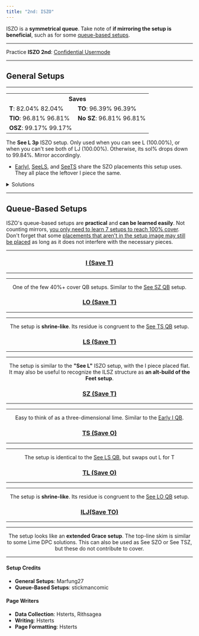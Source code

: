 ```yaml
---
title: "2nd: ISZO"
---
```

<head>
<meta
    name="description"
    content="ISZO 2nd's Standard and Queue-Based Setups"
  />
</head>

ISZO is a **symmetrical queue**. Take note of **if mirroring the setup is beneficial**, such as for some <a href="#queue-based-setups">queue-based setups</a>.
<hr class="small">

Practice **ISZO 2nd**: [Confidential Usermode](https://himitsuconfidential.github.io/downstack-practice/usermode.html/=[ISZO]p4,*p7)
___
## General Setups
<hr class="small">
<div class="second-setup-body">
	<div class="second-setup-display">
		<div class="setup-image">
			<figfumen src="v115@NhQ4GeBtR4RpEeBtQ4RpJeAgWkAT3kTAyvTABBoo2A?RY0vAQo78A1no2Ap588AwcUrDFbEVC" id="2nd-iszo-see-l">
		</div>
		<div class="setup-info">
			<table>			
				<tr>		
					<th colspan=2>Saves</th>	
				</tr>		
				<tr>		
					<td>	
						<strong>T</strong>: 
						<span title='1772/2160' class='no180'>82.04%</span>
						<span title='1772/2160' class='with180'>82.04%</span>
					</td>	
					<td>	
						<strong>TO</strong>: 
						<span title='2082/2160' class='no180'>96.39%</span>
						<span title='2082/2160' class='with180'>96.39%</span>
					</td>	
				</tr>		
				<tr>		
					<td>	
						<strong>TIO</strong>: 
						<span title='2091/2160' class='no180'>96.81%</span>
						<span title='2091/2160' class='with180'>96.81%</span>
					</td>	
					<td>	
						<strong>No SZ</strong>: 
						<span title='4971/5040' class='no180'>96.81%</span>
						<span title='4971/5040' class='with180'>96.81%</span>
					</td>	
				</tr>		
				<tr>		
					<td>	
						<strong>OSZ</strong>: 
						<span title='2142/2160' class='no180'>99.17%</span>
						<span title='2142/2160' class='with180'>99.17%</span>
					</td>	
					<td>	
						<saves src="2nd-iszo-see-L">
					</td>	
				</tr>		
			</table>			
		</div>
		<div class="setup-writeup">
			<p>The <strong>See <span class="mino">L</span> 3p</strong> ISZO setup. Only used when you can see <span class="mino">L</span> (<span title="2160/2160">100.00%</span>), or when you can't see both of <span class="mino">LJ</span> (<span title="1440/1440">100.00%</span>). Otherwise, its sol% drops down to <span title="5032/5040">99.84%</span>. Mirror accordingly.
				<ul>
					<li>
						<a href="#i-lj-t">Early<span class="mino">I</span></a>, <a href="#ls-t">See<span class="mino">LS</span></a>, and <a href="#ts-o">See<span class="mino">TS</span></a> share the <span class="mino">SZO</span> placements this setup uses. They all place the leftover <span class="mino">I</span> piece the same.
					</li>
				</ul>
			</p>
		</div>
	</div>
	<details>
		<summary>Solutions</summary>
		<div>
			<h4>Minimals</h4>
			<div>
				<figfumen src="v115@9gwhglQ4Bti0RpwhglR4BtA8g0RpwhhlQ4F80hE8Je?AgWTADX7rDy4CwBFb0KBW1ZOBFrvAA" size="16">
				<figfumen src="v115@9gwhh0Btzhglwhg0R4BtA8ilwhR4wwF8whg0ywE8Je?AgWTADX7rDy4CwBFbsABTFzABFrvAA" size="16">
				<figfumen src="v115@9gwhQ4Btwwi0RpwhR4ywA8g0RpwhilF8whglQ4BtE8?JeAgWTADX7rDy4CwBFbsABS1Y9AFrvAA" size="16">
				<figfumen src="v115@9gxhili0RpxhglAtR4A8g0RpxhBtF8xhAtR4E8JeAg?WTADX7rDy4CwBFbU9AQVk2AFrvAA" size="16">
				<figfumen src="v115@9gwhilwwi0RpwhBtywA8g0RpwhglBtF80hE8JeAgWT?ADX7rDy4CwBFb85ARl+5AFrvAA" size="16">
			</div>	
			<hr class="small">
			<h4>Extras</h4>
			<div>
				<figfumen src="v115@9gg03hgli0AtR4A8ilRpBtF8RpAtR4E8JeAgWsAlEv?XEhoo2AmXyTASILdD2488AQeM2ABlClEFMVABBoo2AS7nAB?4ngHB" size="16">
				<figfumen src="v115@9gg0R4BtzhglzhBtA8ili0wwF8R4ywE8JeAgWrAlEv?XEhoo2AmXyTASILdD2488AwWM2ABlClEFMVABBoo2AY1gHB?FrvAA" size="16">
			</div>
		</div>
	</details>
</div>
<hr>

## Queue-Based Setups
ISZO's queue-based setups are **practical** and **can be learned easily**. Not counting mirrors, <u>you only need to learn 7 setups to reach 100% cover</u>. Don't forget that some <u>placements that aren't in the setup image may still be placed</u> as long as it does not interfere with the necessary pieces.
<hr class="small">
<center>
	<div class="second-standard-queuebased-body">
		<section id="i-lj-t">
			<div class="second-standard-queuebased">
				<h3>
					<a href="#i-lj-t"><span class="mino">I</span> (Save <span class="mino">T</span>)</a>
				</h3>
				<hr class="small">
				<div class="second-standard-queuebased-image">
					<figfumen src="v115@KhBtEezhBtR4RpAezhR4AeRpJeAgWdAT4UTASoUSAS?4MrDmXyrDFbEVCFbMLEyoo2AqAAAA">
					<figfumen src="v115@9gh0R4BthlRpg0R4B8BtglRpJ8g0F8glB8JeAgWTAD?X7rDy4CwBFbEEBQVk2AFrvAA">
				</div>
				<div class="second-standard-queuebased-writeup">
					<hr class="small">
					<p>
						One of the few 40%+ cover QB setups. Similar to the <a href="#sz-t">See <span class="mino">SZ</span> QB</a> setup.
					</p>
				</div>
			</div>
		</section>
		<section id="lo-t">
			<div class="second-standard-queuebased">
				<h3>
					<a href="#lo-t"><span class="mino">LO</span> (Save <span class="mino">T</span>)</a>
				</h3>
				<hr class="small">
				<div class="second-standard-queuebased-image">
					<figfumen src="v115@KhRpBeilAeR4RpBtglRpR4zhBtRpJeAgWIAT4UTASY?LgC">
					<figfumen src="v115@9gh0R4Btzhg0R4B8BtC8g0S8JeAgWUADX7rDy4CwBF?b85AVFM6A0ngHB">
				</div>
				<div class="second-standard-queuebased-writeup">
					<hr class="small">
					<p>
						The setup is <strong>shrine-like</strong>. Its residue is congruent to the <a href="#ts-o">See <span class="mino">TS</span> QB</a> setup.
					</p>
				</div>
			</div>
		</section>
		<section id="ls-t">
			<div class="second-standard-queuebased">
				<h3>
					<a href="#ls-t"><span class="mino">LS</span> (Save <span class="mino">T</span>)</a>
				</h3>
				<hr class="small">
				<div class="second-standard-queuebased-image">
					<figfumen src="v115@+gglQ4HeglR4BeQ4DehlQ4BtR4RpAezhBtQ4RpJeAg?WIAT4UTASYrtC">
					<figfumen src="v115@9gwhB8Bti0RpwhC8BtA8g0RpwhI8whI8JeAgWUADX7?rDy4CwBFb85AU1oRB2ngHB">
				</div>
				<div class="second-standard-queuebased-writeup">
					<hr class="small">
					<p>
						The setup is similar to the <strong>"See L"</strong> ISZO setup, with the I piece placed flat.<br>				
						It may also be useful to recognize the <span class="mino">ILSZ</span> structure as <strong>an alt-build of the Feet setup</strong>.
					</p>
				</div>
			</div>
		</section>
		<section id="sz-t">
			<div class="second-standard-queuebased">
				<h3>
					<a href="#sz-t"><span class="mino">SZ</span> (Save <span class="mino">T</span>)</a>
				</h3>
				<hr class="small">
				<div class="second-standard-queuebased-image">
					<figfumen src="v115@IhT4BtCeT4DtRpAezhBtAeRpJeAgWIAT4UTASIjFD">
					<figfumen src="v115@9gh0zhhlRpg0F8glRpJ8g0F8glB8JeAgWUADX7rDy4?CwBFb85AU1oRB2ngHB">
				</div>
				<div class="second-standard-queuebased-writeup">
					<hr class="small">
					<p>
						Easy to think of as a three-dimensional lime. Similar to the <a href="#i-lj-t">Early <span class="mino">I</span> QB</a>.
					</p>
				</div>
			</div>
		</section>
		<section id="ts-o">
			<div class="second-standard-queuebased">
				<h3>
					<a href="#ts-o"><span class="mino">TS</span> (Save <span class="mino">O</span>)</a>
				</h3>
				<hr class="small">
				<div class="second-standard-queuebased-image">
					<figfumen src="v115@/gQ4HewwR4BeQ4CeywQ4BtR4RpAezhBtQ4RpJeAgWI?AT4UTASY9tC">
					<figfumen src="v115@9gh0A8Btzhglg0C8BtA8ilJ8g0I8JeAgWUADX7rDy4?CwBFb85AU1oRB2ngHB">
				</div>
				<div class="second-standard-queuebased-writeup">
					<hr class="small">
					<p>
						The setup is identical to the <a href="#ls-t">See <span class="mino">LS</span> QB</a>, but swaps out <span class="mino">L</span> for <span class="mino">T</span>
					</p>
				</div>
			</div>
		</section>
		<section id="tl-o">
			<div class="second-standard-queuebased">
				<h3>
					<a href="#tl-o"><span class="mino">TL</span> (Save <span class="mino">O</span>)</a>
				</h3>
				<hr class="small">
				<div class="second-standard-queuebased-image">
					<figfumen src="v115@KhRpBeQ4hlywRpBtR4glAewwzhBtQ4glJeAgWIAT4U?TASYVWC">
					<figfumen src="v115@9gh0R4Btzhg0R4B8BtM8g0I8JeAgWUADX7rDy4CwBF?b85AU1oRB2ngHB">
				</div>
				<div class="second-standard-queuebased-writeup">
					<hr class="small">
					<p>
						The setup is <strong>shrine-like</strong>. Its residue is congruent to the <a href="#lo-t">See <span class="mino">LO</span> QB</a> setup.
					</p>
				</div>
			</div>
		</section>
		<section id="ilj-to">
			<div class="second-standard-queuebased">
				<h3>
					<a href="#ilj-to"><span class="mino">ILJ</span>(Save <span class="mino">TO</span>)</a>
				</h3>
				<hr class="small">
				<div class="second-standard-queuebased-image">
					<figfumen src="v115@9gilzhi0glAtRpDeQ4g0BtRpDeR4AtzhDeQ4JeAgWJ?AT4UTASo8VCqAAAA">
					<figfumen src="v115@9gN8RpR4F8RpBtG8R4BtA8JeAgWTADX7rDy4CwBFbU?9AO0XOBFrvAA">
					<figfumen src="v115@9gN8Q4ywF8R4BtG8Q4wwBtA8JeAgWTADX7rDy4CwBF?bU9AO0XOBFrvAA">
				</div>
				<hr class="small">
				<div class="second-standard-queuebased-writeup">
					<p>
						The setup looks like an <strong>extended Grace setup</strong>. The top-line skim is similar to some Lime DPC solutions. This can also be used as See <span class="mino">SZO</span> or See <span class="mino">TSZ</span>, but these do not contribute to cover.
					</p>
				</div>
			</div>
		</section>
	</div>
</center>
<hr>
<div class="credits">
	<div class="credit-section">
		<h4>Setup Credits</h4>
		<ul>
			<li><strong>General Setups</strong>: Marfung27</li>
			<li><strong>Queue-Based Setups</strong>: stickmancomic</li>
		</ul>
	</div>
	<div class="credit-section">
		<h4>Page Writers</h4>
		<ul>
			<li><strong>Data Collection</strong>: Hsterts, Rithsagea</li>
			<li><strong>Writing</strong>: Hsterts</li>
			<li><strong>Page Formatting</strong>: Hsterts</li>
		</ul>
	</div>
</div>